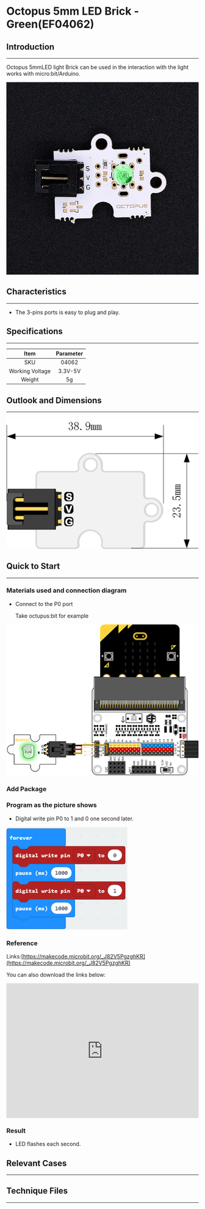 # Octopus 5mm LED Brick - Green(EF04062)

## Introduction
---
Octopus 5mmLED light Brick can be used in the interaction with the light works with micro:bit/Arduino.

 ![](./images/SNPuLwe.jpg)

## Characteristics
---
- The 3-pins ports is easy to plug and play.

## Specifications
---

Item | Parameter 
:-: | :-: 
SKU|04062
Working Voltage|3.3V-5V
Weight|5g

## Outlook and Dimensions
---
 ![](./images/S2mhxLt.png)

## Quick to Start
---
### Materials used and connection diagram

- Connect to the P0 port 

  Take octupus:bit for example

 ![](./images/KsTl0U6.png)

### Add Package

### Program as the picture shows

- Digital write pin P0 to 1 and 0 one second later.

 ![](./images/AAzv9pn.png)

### Reference
Links:[https://makecode.microbit.org/_J82V5PgzghKR](https://makecode.microbit.org/_J82V5PgzghKR)

You can also download the links below:

<div style="position:relative;height:0;padding-bottom:70%;overflow:hidden;"><iframe style="position:absolute;top:0;left:0;width:100%;height:100%;" src="https://makecode.microbit.org/#pub:_J82V5PgzghKR" frameborder="0" sandbox="allow-popups allow-forms allow-scripts allow-same-origin"></iframe></div>  


### Result
- LED flashes each second.

## Relevant Cases
---

## Technique Files
---
